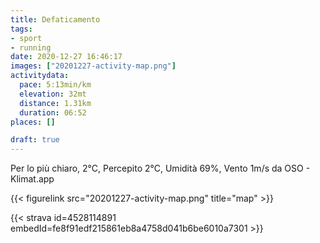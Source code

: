 ```yaml
---
title: Defaticamento
tags:
- sport
- running
date: 2020-12-27 16:46:17
images: ["20201227-activity-map.png"]
activitydata:
  pace: 5:13min/km
  elevation: 32mt
  distance: 1.31km
  duration: 06:52
places: []

draft: true
---
```


Per lo più chiaro, 2°C, Percepito 2°C, Umidità 69%, Vento 1m/s da OSO - Klimat.app



{{< figurelink src="20201227-activity-map.png" title="map" >}}


{{< strava id=4528114891 embedId=fe8f91edf215861eb8a4758d041b6be6010a7301 >}}